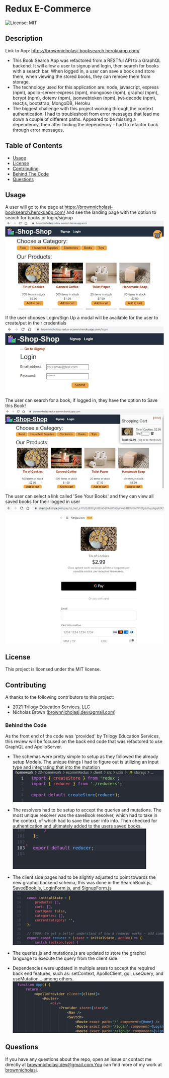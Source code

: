 # Redux E-Commerce

![License: MIT](https://img.shields.io/badge/License-MIT-green)

## Description

Link to App: https://brownnicholasj-booksearch.herokuapp.com/

- This Book Search App was refactored from a RESTful API to a GraphQL backend.
  It will allow a user to signup and login, then search for books with a search
  bar. When logged in, a user can save a book and store them, when viewing the
  stored books, they can remove them from storage.
- The technology used for this application are: node, javascript, express (npm),
  apollo-server-express (npm), mongoose (npm), graphql (npm), bcrypt (npm),
  dotenv (npm), jsonwebtoken (npm), jwt-decode (npm), reactjs, bootstrap,
  MongoDB, Heroku
- The biggest challenge with this project working through the context
  authentication. I had to troubleshoot from error messages that lead me down a
  couple of different paths. Appeared to be missing a dependency, then after
  finding the dependency - had to refactor back through error messages.

## Table of Contents

- [Usage](#usage)
- [License](#license)
- [Contributing](#contributing)
- [Behind The Code](#behind-the-code)
- [Questions](#questions)

## Usage

A user will go to the page at https://brownnicholasj-booksearch.herokuapp.com/
and see the landing page with the option to search for books or login/signup
![usage001](./screenshots/usage001.jpg)

If the user chooses Login/Sign Up a modal will be available for the user to
create/put in their credentials ![usage002](./screenshots/usage002.jpg)

The user can search for a book, if logged in, they have the option to Save this
Book! ![usage003](./screenshots/usage003.jpg)

The user can select a link called 'See Your Books' and they can view all saved
books for their logged in user ![usage004](./screenshots/usage004.jpg)

## License

This project is licensed under the MIT license.

## Contributing

A thanks to the following contributors to this project:

- 2021 Trilogy Education Services, LLC
- Nicholas Brown (brownnicholasj.dev@gmail.com)

### Behind the Code

As the front end of the code was 'provided' by Trilogy Education Services, this
review will be focused on the back end code that was refactored to use GraphQL
and ApolloServer.

- The schemas were pretty simple to setup as they followed the already setup
  Models. The unique things I had to figure out is utilizing an input type and
  integrating that into the mutation ![btc001](./screenshots/btc001.jpg)

- The resolvers had to be setup to accept the queries and mutations. The most
  unique resolver was the saveBook resolver, which had to take in the context,
  of which had to save the user info into. Then checked for authentication and
  ultimately added to the users saved books. ![btc002](./screenshots/btc002.jpg)

- The client side pages had to be slightly adjusted to point towards the new
  graphql backend schema, this was done in the SearchBook.js, SavedBook.js,
  LoginForm.js, and SignupForm.js ![btc003](./screenshots/btc003.jpg)

- The queries.js and mutations.js are updated to store the graphql language to
  execute the query from the client side.

- Dependencies were updated in multiple areas to accept the required back end
  features, such as: setContext, ApolloClient, gql, useQuery, and useMutation...
  among others. ![btc004](./screenshots/btc004.jpg)

## Questions

If you have any questions about the repo, open an issue or contact me directly
at brownnicholasj.dev@gmail.com.You can find more of my work at
[brownnicholasj](https://github.com/brownnicholasj/).
